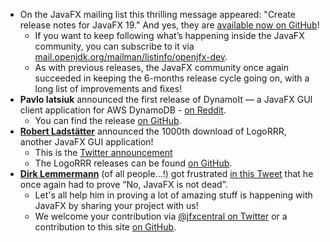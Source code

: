 - On the JavaFX mailing list this thrilling message appeared: "Create release notes for JavaFX 19." And yes, they are [available now on GitHub](https://github.com/openjdk/jfx/blob/205b7211bde0e468e81a135fe37952b7f2b11d45/doc-files/release-notes-19.md)!
  - If you want to keep following what’s happening inside the JavaFX community, you can subscribe to it via [mail.openjdk.org/mailman/listinfo/openjfx-dev](https://mail.openjdk.org/mailman/listinfo/openjfx-dev).
  - As with previous releases, the JavaFX community once again succeeded in keeping the 6-months release cycle going on, with a long list of improvements and fixes!
- **Pavlo Iatsiuk** announced the first release of DynamoIt — a JavaFX GUI client application for AWS DynamoDB - [on Reddit](https://www.reddit.com/r/JavaFX/comments/xbdi2u/the_first_release_of_dynamoit_gui_client_for_aws/).
  - You can find the release [on GitHub](https://github.com/bykka/dynamoit/releases/tag/1.0.0).
- [**Robert Ladstätter**](https://twitter.com/rladstaetter) announced the 1000th download of LogoRRR, another JavaFX GUI application!
  - This is the [Twitter announcement](https://twitter.com/logorrr/status/1569565540657647616?t=S5FvS5QpVKCi1KWrME09JA&s=09)
  - The LogoRRR releases can be found [on GitHub](https://github.com/rladstaetter/LogoRRR/releases).
- [**Dirk Lemmermann**](https://twitter.com/dlemmermann) (of all people...!) got frustrated [in this Tweet](https://twitter.com/dlemmermann/status/1568221800789835777) that he once again had to prove “No, JavaFX is not dead”. 
  - Let's all help him in proving a lot of amazing stuff is happening with JavaFX by sharing your project with us! 
  - We welcome your contribution via [@jfxcentral on Twitter](https://twitter.com/jfxcentral) or a contribution to this site [on GitHub](https://github.com/dlemmermann/jfxcentral-data).
